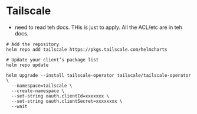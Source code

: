 # Tailscale

- need to read teh docs. THis is just to apply. All the ACL/etc are in teh docs.

```
# Add the repository
helm repo add tailscale https://pkgs.tailscale.com/helmcharts

# Update your client’s package list
helm repo update

helm upgrade --install tailscale-operator tailscale/tailscale-operator \
  --namespace=tailscale \
  --create-namespace \
  --set-string oauth.clientId=xxxxxxx \
  --set-string oauth.clientSecret=xxxxxxxx \
  --wait

```

